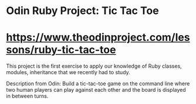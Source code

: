 # Odin Ruby Project: Tic Tac Toe
# https://www.theodinproject.com/lessons/ruby-tic-tac-toe

This project is the first exercise to apply our knowledge of Ruby classes,
modules, inheritance that we recently had to study.

Description from Odin: Build a tic-tac-toe game on the command line where two human players can play against each other and the board is displayed in between turns.

